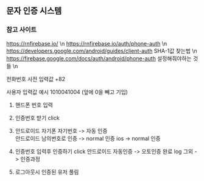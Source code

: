 ## 문자 인증 시스템

### 참고 사이트

https://rnfirebase.io/ \n
https://rnfirebase.io/auth/phone-auth \n
https://developers.google.com/android/guides/client-auth SHA-1값 찾는법 \n
https://firebase.google.com/docs/auth/android/phone-auth 설정해줘야하는 것들 \n

전화번호 사전 입력값 +82

사용자 입력값 예시 1010041004 (앞에 0을 빼고 기입)

1. 핸드폰 번호 입력
2. 인증번호 받기 click
3. 안드로이드 자기폰 자기번호 -> 자동 인증  
   안드로이드 남의번호로 인증 -> normal 인증
   ios -> normal 인증

4. 인증번호 입력후 인증하기 click
   안드로이드 자동인증 -> 오토인증 완료 log
   그외 -> 인증과정

5. 로그아웃시 인증된 유저 풀림
